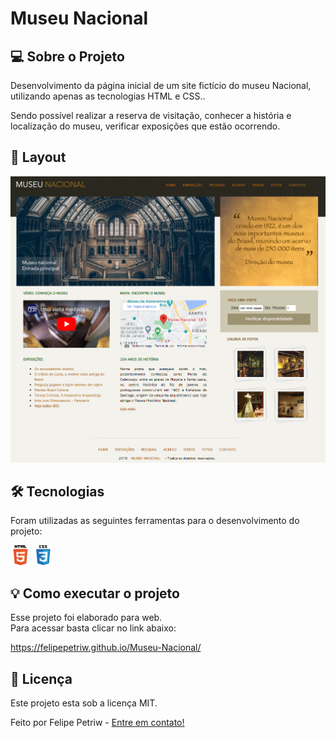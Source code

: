# Museu Nacional
 
## 💻 Sobre o Projeto
Desenvolvimento da página inicial de um site fictício do museu Nacional, utilizando apenas as tecnologias HTML e CSS..

Sendo possível realizar a reserva de visitação, conhecer a história e localização do museu, verificar exposições que estão ocorrendo.

## 🎨 Layout

![image](https://github.com/FelipePetriw/Museu-Nacional/blob/main/imagens/Tela%20Apresenta%C3%A7%C3%A3o.png)

## 🛠 Tecnologias

Foram utilizadas as seguintes ferramentas para o desenvolvimento do projeto:

<code><img height="32" src="https://raw.githubusercontent.com/github/explore/80688e429a7d4ef2fca1e82350fe8e3517d3494d/topics/html/html.png" alt="HTML5"/></code>
<code><img height="32" src="https://raw.githubusercontent.com/github/explore/80688e429a7d4ef2fca1e82350fe8e3517d3494d/topics/css/css.png" alt="CSS"/></code>

## 💡 Como executar o projeto

Esse projeto foi elaborado para web. </br>
Para acessar basta clicar no link abaixo:

https://felipepetriw.github.io/Museu-Nacional/

## 📝 Licença

Este projeto esta sob a licença MIT.

Feito por Felipe Petriw - [Entre em contato!](https://www.linkedin.com/in/felipepetriw/)
